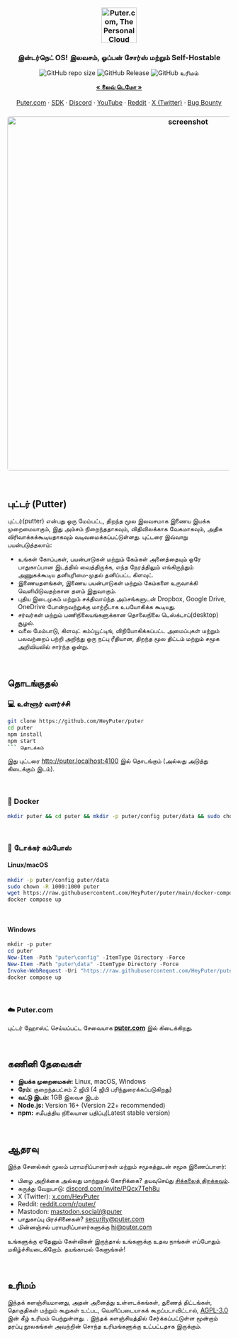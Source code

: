 <h3 align="center"><img width="80" alt="Puter.com, The Personal Cloud Computer: உங்கள் கோப்புகள், ஆப்ஸ் மற்றும் கேம்கள் அனைத்தும் ஒரே இடத்தில் எங்கிருந்தும் எந்த நேரத்திலும் அணுகலாம்." src="https://assets.puter.site/puter-logo.png"></h3>

<h3 align="center">இன்டர்நெட் OS! இலவசம், ஓப்பன் சோர்ஸ் மற்றும் Self-Hostable</h3>

<p align="center">
    <img alt="GitHub repo size" src="https://img.shields.io/github/repo-size/HeyPuter/puter"> <img alt="GitHub Release" src="https://img. shields.io/github/v/release/HeyPuter/puter?label=latest%20version"> <img alt="GitHub உரிமம்" src="https://img.shields.io/github/license/HeyPuter/puter" >
</p>
<p align="center">
    <a href="https://puter.com/"><strong>« லைவ் டெமோ »</strong></a>
    <br />
    <br />
    <a href="https://puter.com">Puter.com</a>
    ·
    <a href="https://docs.puter.com" target="_blank">SDK</a>
    ·
    <a href="https://discord.com/invite/PQcx7Teh8u">Discord</a>
    ·
    <a href="https://www.youtube.com/@EricsPuterVideos">YouTube</a>
    ·
    <a href="https://reddit.com/r/puter">Reddit</a>
        ·
    <a href="https://twitter.com/HeyPuter">X (Twitter)</a>
        ·
    <a href="https://hackerone.com/puter_h1b">Bug Bounty</a>
</p>

<h3 align="center"><img width="800" style="border-radius:5px;" alt="screenshot" src="https://assets.puter.site/puter.com-screenshot-3.webp"></h3>

<br/>

## புட்டர் (Putter)

புட்டர்(putter) என்பது ஒரு மேம்பட்ட, திறந்த மூல இலவசமாக இணைய இயக்க முறைமையாகும், இது அம்சம் நிறைந்ததாகவும், விதிவிலக்காக வேகமாகவும், அதிக விரிவாக்கக்கூடியதாகவும் வடிவமைக்கப்பட்டுள்ளது. புட்டரை இவ்வாறு பயன்படுத்தலாம்:

- உங்கள் கோப்புகள், பயன்பாடுகள் மற்றும் கேம்கள் அனைத்தையும் ஒரே பாதுகாப்பான இடத்தில் வைத்திருக்க, எந்த நேரத்திலும் எங்கிருந்தும் அணுகக்கூடிய தனியுரிமை-முதல் தனிப்பட்ட கிளவுட்.
- இணையதளங்கள், இணைய பயன்பாடுகள் மற்றும் கேம்களை உருவாக்கி வெளியிடுவதற்கான தளம் இதுவாகும்.
- புதிய இடைமுகம் மற்றும் சக்திவாய்ந்த அம்சங்களுடன் Dropbox, Google Drive, OneDrive போன்றவற்றுக்கு மாற்றீடாக உபயோகிக்க கூடியது.
- சர்வர்கள் மற்றும் பணிநிலையங்களுக்கான தொலைநிலை டெஸ்க்டாப்(desktop) சூழல்.
- வலை மேம்பாடு, கிளவுட் கம்ப்யூட்டிங், விநியோகிக்கப்பட்ட அமைப்புகள் மற்றும் பலவற்றைப் பற்றி அறிந்து ஒரு நட்பு ரீதியான, திறந்த மூல திட்டம் மற்றும் சமூக அறிவியலில் சார்ந்த ஒன்று.

<br/>

## தொடங்குதல்

### 💻 உள்ளூர் வளர்ச்சி

```bash
git clone https://github.com/HeyPuter/puter
cd puter
npm install
npm start
``` தொடக்கம்
```

இது புட்டரை <http://puter.localhost:4100> இல் தொடங்கும் (அல்லது அடுத்து கிடைக்கும் இடம்).

<br/>

### 🐳 Docker

```bash
mkdir puter && cd puter && mkdir -p puter/config puter/data && sudo chown -R 1000:1000 puter && docker run --rm -p 4100:4100 -v `pwd`/puter/config:/etc/puter -v `pwd`/puter/data:/var/puter  ghcr.io/heyputer/puter
```

<br/>

### 🐙 டோக்கர் கம்போஸ்

#### Linux/macOS
```bash
mkdir -p puter/config puter/data
sudo chown -R 1000:1000 puter
wget https://raw.githubusercontent.com/HeyPuter/puter/main/docker-compose.yml
docker compose up
```
<br/>

#### Windows


```powershell
mkdir -p puter
cd puter
New-Item -Path "puter\config" -ItemType Directory -Force
New-Item -Path "puter\data" -ItemType Directory -Force
Invoke-WebRequest -Uri "https://raw.githubusercontent.com/HeyPuter/puter/main/docker-compose.yml" -OutFile "docker-compose.yml"
docker compose up
```
<br/>

### ☁️ Puter.com

புட்டர் ஹோஸ்ட் செய்யப்பட்ட சேவையாக [**puter.com**](https://puter.com) இல் கிடைக்கிறது.

<br/>

## கணினி தேவைகள்

- **இயக்க முறைமைகள்:** Linux, macOS, Windows
- **ரேம்:** குறைந்தபட்சம் 2 ஜிபி (4 ஜிபி பரிந்துரைக்கப்படுகிறது)
- **வட்டு இடம்:** 1GB இலவச இடம்
- **Node.js:** Version 16+ (Version 22+ recommended)
- **npm:** சமீபத்திய நிலையான பதிப்பு(Latest stable version)

<br/>

## ஆதரவு

இந்த சேனல்கள் மூலம் பராமரிப்பாளர்கள் மற்றும் சமூகத்துடன் சமூக இணைப்பாளர்:

- பிழை அறிக்கை அல்லது மாற்றுதல் கோரிக்கை? தயவுசெய்து [சிக்கலைத் திறக்கவும்](https://github.com/HeyPuter/puter/issues/new/choose).
- கருத்து வேறுபாடு: [discord.com/invite/PQcx7Teh8u](https://discord.com/invite/PQcx7Teh8u)
- X (Twitter):  [x.com/HeyPuter](https://x.com/HeyPuter)
- Reddit: [reddit.com/r/puter/](https://www.reddit.com/r/puter/)
- Mastodon: [mastodon.social/@puter](https://mastodon.social/@puter)
- பாதுகாப்பு பிரச்சினைகள்? [security@puter.com](mailto:security@puter.com)
- மின்னஞ்சல் பராமரிப்பாளர்களுக்கு [hi@puter.com](mailto:hi@puter.com)

உங்களுக்கு ஏதேனும் கேள்விகள் இருந்தால் உங்களுக்கு உதவ நாங்கள் எப்போதும் மகிழ்ச்சியடைகிறோம். தயங்காமல் கேளுங்கள்!

<br/>

## உரிமம்

இந்தக் களஞ்சியமானது, அதன் அனைத்து உள்ளடக்கங்கள், துணைத் திட்டங்கள், தொகுதிகள் மற்றும் கூறுகள் உட்பட, வெளிப்படையாகக் கூறப்படாவிட்டால், [AGPL-3.0](https://github.com/HeyPuter/puter/blob/main/LICENSE.txt) இன் கீழ் உரிமம் பெற்றுள்ளது. . இந்தக் களஞ்சியத்தில் சேர்க்கப்பட்டுள்ள மூன்றாம் தரப்பு நூலகங்கள் அவற்றின் சொந்த உரிமங்களுக்கு உட்பட்டதாக இருக்கும்.

<br/>
